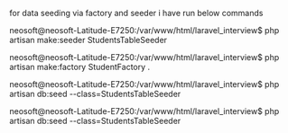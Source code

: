 

for data seeding via factory and seeder i have run below commands

neosoft@neosoft-Latitude-E7250:/var/www/html/laravel_interview$ php artisan make:seeder StudentsTableSeeder


neosoft@neosoft-Latitude-E7250:/var/www/html/laravel_interview$ php artisan make:factory StudentFactory
.

neosoft@neosoft-Latitude-E7250:/var/www/html/laravel_interview$ php artisan db:seed --class=StudentsTableSeeder

neosoft@neosoft-Latitude-E7250:/var/www/html/laravel_interview$ php artisan db:seed --class=StudentsTableSeeder